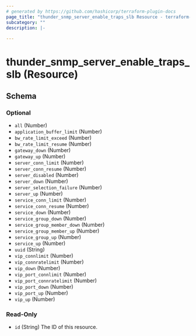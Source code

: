 ```yaml
---
# generated by https://github.com/hashicorp/terraform-plugin-docs
page_title: "thunder_snmp_server_enable_traps_slb Resource - terraform-provider-thunder"
subcategory: ""
description: |-
  
---
```


# thunder_snmp_server_enable_traps_slb (Resource)





<!-- schema generated by tfplugindocs -->
## Schema

### Optional

- `all` (Number)
- `application_buffer_limit` (Number)
- `bw_rate_limit_exceed` (Number)
- `bw_rate_limit_resume` (Number)
- `gateway_down` (Number)
- `gateway_up` (Number)
- `server_conn_limit` (Number)
- `server_conn_resume` (Number)
- `server_disabled` (Number)
- `server_down` (Number)
- `server_selection_failure` (Number)
- `server_up` (Number)
- `service_conn_limit` (Number)
- `service_conn_resume` (Number)
- `service_down` (Number)
- `service_group_down` (Number)
- `service_group_member_down` (Number)
- `service_group_member_up` (Number)
- `service_group_up` (Number)
- `service_up` (Number)
- `uuid` (String)
- `vip_connlimit` (Number)
- `vip_connratelimit` (Number)
- `vip_down` (Number)
- `vip_port_connlimit` (Number)
- `vip_port_connratelimit` (Number)
- `vip_port_down` (Number)
- `vip_port_up` (Number)
- `vip_up` (Number)

### Read-Only

- `id` (String) The ID of this resource.


